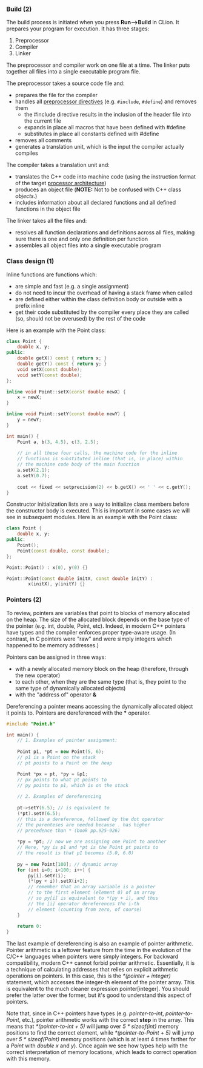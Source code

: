 ### Build (2)

The build process is initiated when you press **Run-->Build** in CLion. It prepares your program for execution. It has three stages: 

  1. Preprocessor
  2. Compiler
  3. Linker
  
The preprocessor and compiler work on one file at a time. The linker puts together all files into a single executable program file.

The preprocessor takes a source code file and:

  * prepares the file for the compiler
  * handles all [preprocessor directives](http://www.cplusplus.com/doc/tutorial/preprocessor/) (e.g. `#include`, `#define`) and removes them
    * the #include directive results in the inclusion of the header file into the current file
    * expands in place all macros that have been defined with #define
    * substitutes in place all constants defined with #define
  * removes all comments
  * generates a translation unit, which is the input the compiler actually compiles

The compiler takes a translation unit and:

  * translates the C++ code into machine code (using the instruction format of the target [processor architecture](http://www.intel.com/content/dam/www/public/us/en/documents/manuals/64-ia-32-architectures-software-developer-instruction-set-reference-manual-325383.pdf))
  * produces an object file (**NOTE:** Not to be confused with C++ class _objects_.)
  * includes information about all declared functions and all defined functions in the object file

The linker takes all the files and:

  * resolves all function declarations and definitions across all files, making sure there is one and only one definition per function
  * assembles all object files into a single executable program

### Class design (1)

Inline functions are functions which:

  * are simple and fast (e.g. a single assignment)
  * do not need to incur the overhead of having a stack frame when called
  * are defined either within the class definition body or outside with a prefix inline
  * get their code substituted by the compiler every place they are called (so, should not be overused) by the rest of the code

Here is an example with the Point class:

```c++
class Point {
    double x, y;
public:
    double getX() const { return x; } 
    double getY() const { return y; }
    void setX(const double);
    void setY(const double);
};

inline void Point::setX(const double newX) {
    x = newX;
}

inline void Point::setY(const double newY) {
    y = newY;
}

int main() {
    Point a, b(3, 4.5), c(3, 2.5);
    
    // in all these four calls, the machine code for the inline
    // functions is substituted inline (that is, in place) within 
    // the machine code body of the main function
    a.setX(2.1);
    a.setY(0.7);
    
    cout << fixed << setprecision(2) << b.getX() << ' ' << c.getY();
}
```

Constructor initialization lists are a way to initialize class members before the constructor body is executed. This is important in some cases we will see in subsequent modules. Here is an example with the Point class:

```c++
class Point {
    double x, y;
public:
    Point();
    Point(const double, const double);
};

Point::Point() : x(0), y(0) {}

Point::Point(const double initX, const double initY) :
        x(initX), y(initY) {}
```

### Pointers (2)

To review, pointers are variables that point to blocks of memory allocated on the heap. The size of the allocated block depends on the base type of the pointer (e.g. int, double, Point, etc). Indeed, in modern C++ pointers have types and the compiler enforces proper type-aware usage. (In contrast, in C pointers were "raw" and were simply integers which happened to be memory addresses.) 

Pointers can be assigned in three ways:

  * with a newly allocated memory block on the heap (therefore, through the new operator)
  * to each other, when they are the same type (that is, they point to the same type of dynamically allocated objects)
  * with the "address of" operator **&** 

Dereferencing a pointer means accessing the dynamically allocated object it points to. Pointers are dereferenced with the __*__ operator.

```c++
#include "Point.h"

int main() {
    // 1. Examples of pointer assignment:
    
    Point p1, *pt = new Point(5, 6);
    // p1 is a Point on the stack
    // pt points to a Point on the heap

    Point *px = pt, *py = &p1;
    // px points to what pt points to
    // py points to p1, which is on the stack
    
    // 2. Examples of dereferencing
    
    pt->setY(6.5); // is equivalent to
    (*pt).setY(6.5); 
    // this is a dereference, followed by the dot operator
    // the parenteses are needed because . has higher
    // precedence than * (book pp.925-926)
    
    *py = *pt; // now we are assigning one Point to another
    // Here, *py is p1 and *pt is the Point pt points to
    // the result is that p1 becomes (5.0, 6.0)
    
    py = new Point[100]; // dynamic array
    for (int i=0; i<100; i++) {
        py[i].setY(i);
        (*(py + i)).setX(i+2);
        // remember that an array variable is a pointer
        // to the first element (element 0) of an array
        // so py[i] is equivalent to *(py + i), and thus
        // the [i] operator dereferences the i-th
        // element (counting from zero, of course)
    }
    
    return 0:
}
```
The last example of dereferencing is also an example of pointer arithmetic. Pointer arithmetic is a leftover feature from the time in the evolution of the C/C++ languages when pointers were simply integers. For backward compatibility, modern C++ cannot forbid pointer arithmetic. Essentially, it is a technique of calculating addresses that relies on explicit arithmetic operations on pointers. In this case, this is the _*(pointer + integer)_ statement, which accesses the integer-th element of the pointer array. This is equivalent to the much cleaner expression pointer[integer]. You should prefer the latter over the former, but it's good to understand this aspect of pointers.

Note that, since in C++ pointers have types (e.g. _pointer-to-int_, _pointer-to-Point_, etc.), pointer arithmetic works with the correct **step** in the array. This means that _*(pointer-to-int + 5)_ will jump over _5 * sizeof(int)_ memory positions to find the correct element, while _*(pointer-to-Point + 5)_ will jump over _5 * sizeof(Point)_ memory positions (which is at least 4 times farther for a _Point_ with _double x_ and _y_). Once again we see how types help with the correct interpretation of memory locations, which leads to correct operation with this memory.


